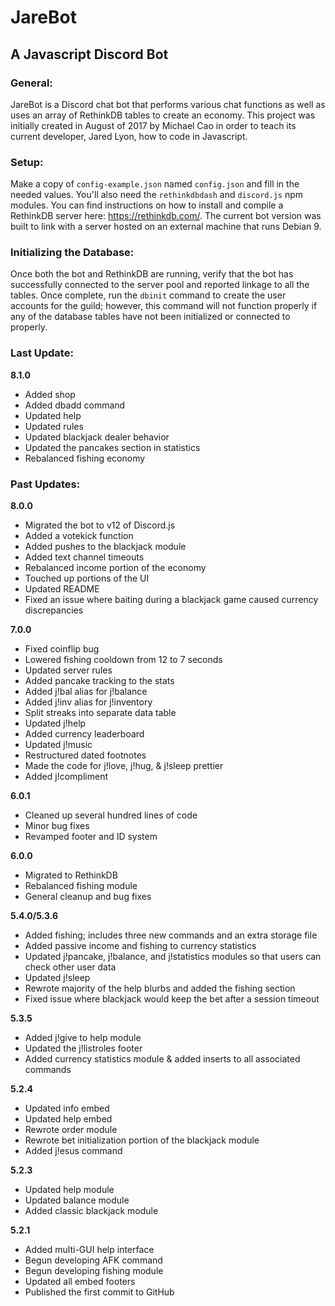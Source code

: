 # JareBot
## A Javascript Discord Bot

### General:
JareBot is a Discord chat bot that performs various chat functions as well as uses an array of RethinkDB tables to create an economy. This project was initially created in August of 2017 by Michael Cao in order to teach its current developer, Jared Lyon, how to code in Javascript.

### Setup:
Make a copy of `config-example.json` named `config.json` and fill in the needed values. You'll also need the `rethinkdbdash` and `discord.js` npm modules. You can find instructions on how to install and compile a RethinkDB server here: https://rethinkdb.com/. The current bot version was built to link with a server hosted on an external machine that runs Debian 9.

### Initializing the Database:
Once both the bot and RethinkDB are running, verify that the bot has successfully connected to the server pool and reported linkage to all the tables. Once complete, run the `dbinit` command to create the user accounts for the guild; however, this command will not function properly if any of the database tables have not been initialized or connected to properly.

### Last Update:
**8.1.0**
- Added shop
- Added dbadd command
- Updated help
- Updated rules
- Updated blackjack dealer behavior
- Updated the pancakes section in statistics
- Rebalanced fishing economy

### Past Updates:
**8.0.0**
- Migrated the bot to v12 of Discord.js
- Added a votekick function
- Added pushes to the blackjack module
- Added text channel timeouts
- Rebalanced income portion of the economy
- Touched up portions of the UI
- Updated README
- Fixed an issue where baiting during a blackjack game caused currency discrepancies

**7.0.0**
- Fixed coinflip bug
- Lowered fishing cooldown from 12 to 7 seconds
- Updated server rules
- Added pancake tracking to the stats
- Added j!bal alias for j!balance
- Added j!inv alias for j!inventory
- Split streaks into separate data table
- Updated j!help
- Added currency leaderboard
- Updated j!music
- Restructured dated footnotes
- Made the code for j!love, j!hug, & j!sleep prettier
- Added j!compliment

**6.0.1**
- Cleaned up several hundred lines of code
- Minor bug fixes
- Revamped footer and ID system

**6.0.0**
- Migrated to RethinkDB
- Rebalanced fishing module
- General cleanup and bug fixes

**5.4.0/5.3.6**
- Added fishing; includes three new commands and an extra storage file
- Added passive income and fishing to currency statistics
- Updated j!pancake, j!balance, and j!statistics modules so that users can check other user data
- Updated j!sleep
- Rewrote majority of the help blurbs and added the fishing section
- Fixed issue where blackjack would keep the bet after a session timeout

**5.3.5**
- Added j!give to help module
- Updated the j!listroles footer
- Added currency statistics module & added inserts to all associated commands

**5.2.4**
- Updated info embed
- Updated help embed
- Rewrote order module
- Rewrote bet initialization portion of the blackjack module
- Added j!esus command

**5.2.3**
- Updated help module
- Updated balance module
- Added classic blackjack module

**5.2.1**
- Added multi-GUI help interface
- Begun developing AFK command
- Begun developing fishing module
- Updated all embed footers
- Published the first commit to GitHub
